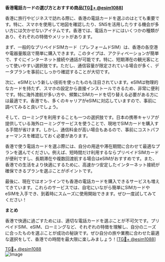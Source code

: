 **香港電話カードの選び方とおすすめ商品[[TG💪+ @esim1088](https://t.me/s/esim1088)]**

香港に旅行やビジネスで訪れる際に、香港の電話カードを選ぶのはとても重要です。特に、スマホを使用して地図を確認したり、SNSを活用したりする機会が多い方には欠かせないアイテムです。香港では、電話カードにはいくつかの種類があり、それぞれの特徴やメリットがあります。

まず、一般的なプリペイドSIMカード（プレフォームドSIM）は、香港の各空港や電器量販店で簡単に購入できます。このタイプは、アクティベーションが簡単で、すぐにインターネット接続や通話が可能です。特に、短期滞在の観光客にとって使いやすい選択肢です。ただし、通信容量が限定されている場合が多く、データプランを事前にしっかり確認することが大切です。

次に、eSIMという新しい技術を使ったものも注目されています。eSIMは物理的なカードを持たず、スマホの設定から直接インストールできるため、非常に便利です。特に海外渡航が多い方や、頻繁にSIMカードを切り替える必要がある方には最適です。香港でも、多くのキャリアがeSIMに対応していますので、事前に調べてみると良いでしょう。

そして、ローミングを利用することも一つの選択肢です。日本の携帯キャリアが提供している海外ローミングサービスを使うことで、現地でSIMカードを購入する手間が省けます。しかし、通信料金が高い場合もあるので、事前にコストパフォーマンスを確認しておく必要があります。

香港で使う電話カードを選ぶ際には、自分の用途や滞在期間に合わせて最適なプランを選んでください。例えば、短時間だけ利用するならプリペイドSIMカードが便利ですし、長期滞在や複数回渡航する場合はeSIMがおすすめです。また、香港での生活をより快適にするために、高速かつ安定したインターネット接続が確保できるプランを選ぶことがポイントです。

最後に、現在ではオンラインでも香港の電話カードを購入できるサービスも増えてきています。これらのサービスでは、自宅にいながら簡単にSIMカードやeSIMを入手でき、到着時にスムーズに使用開始できます。ぜひ一度試してみてください！

**まとめ**

香港で快適に過ごすためには、適切な電話カードを選ぶことが不可欠です。プリペイドSIM、eSIM、ローミングなど、それぞれの特徴を理解し、自分のニーズに合ったものを選ぶことが成功の秘訣です。ぜひ自分の旅や業務に合わせた最適な選択をして、香港での時間を最大限に楽しみましょう！[[TG💪+ @esim1088](https://t.me/s/esim1088)]

[TG💪+ @esim1088](https://t.me/s/esim1088)  
![Image](https://i.postimg.cc/Y0z9fWf4/image.png)